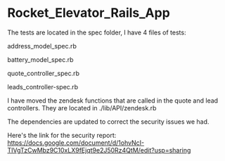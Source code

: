 # Rocket_Elevator_Rails_App

The tests are located in the spec folder, I have 4 files of tests: 

address_model_spec.rb

battery_model_spec.rb

quote_controller_spec.rb

leads_controller-spec.rb

I have moved the zendesk functions that are called in the quote and lead controllers. They are located in ./lib/API/zendesk.rb


The dependencies are updated to correct the security issues we had. 

Here's the link for the security report:
https://docs.google.com/document/d/1ohvNcI-TIVgTzCwMbz9C10xLX9fEjqt9e2J50Rz4QtM/edit?usp=sharing
